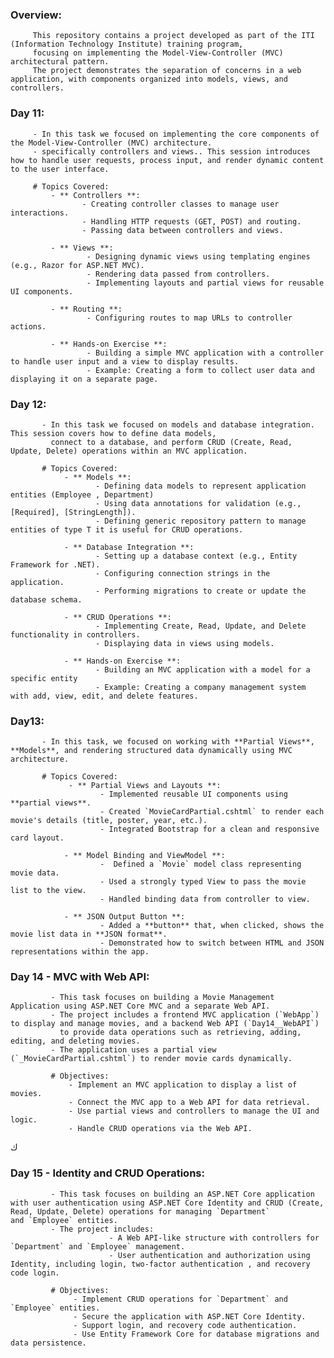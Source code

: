 ###  Overview:
         This repository contains a project developed as part of the ITI (Information Technology Institute) training program, 
         focusing on implementing the Model-View-Controller (MVC) architectural pattern.
         The project demonstrates the separation of concerns in a web application, with components organized into models, views, and controllers.


###  Day 11:
         - In this task we focused on implementing the core components of the Model-View-Controller (MVC) architecture. 
         - specifically controllers and views.. This session introduces how to handle user requests, process input, and render dynamic content to the user interface.

         # Topics Covered:
             - ** Controllers **: 
                    - Creating controller classes to manage user interactions.
                    - Handling HTTP requests (GET, POST) and routing.
                    - Passing data between controllers and views.

             - ** Views **:
                     - Designing dynamic views using templating engines (e.g., Razor for ASP.NET MVC).
                     - Rendering data passed from controllers.
                     - Implementing layouts and partial views for reusable UI components.

             - ** Routing **:
                     - Configuring routes to map URLs to controller actions.

             - ** Hands-on Exercise **:
                     - Building a simple MVC application with a controller to handle user input and a view to display results.
                     - Example: Creating a form to collect user data and displaying it on a separate page.


 ###  Day 12:
           - In this task we focused on models and database integration. This session covers how to define data models, 
             connect to a database, and perform CRUD (Create, Read, Update, Delete) operations within an MVC application.

           # Topics Covered:
                - ** Models **: 
                       - Defining data models to represent application entities (Employee , Department)
                       - Using data annotations for validation (e.g., [Required], [StringLength]).
                       - Defining generic repository pattern to manage entities of type T it is useful for CRUD operations.

                - ** Database Integration **: 
                       - Setting up a database context (e.g., Entity Framework for .NET).
                       - Configuring connection strings in the application.
                       - Performing migrations to create or update the database schema.

                - ** CRUD Operations **: 
                       - Implementing Create, Read, Update, and Delete functionality in controllers.
                       - Displaying data in views using models.
                       
                - ** Hands-on Exercise **:  
                       - Building an MVC application with a model for a specific entity
                       - Example: Creating a company management system with add, view, edit, and delete features.
                      
                       
   ###  Day13:
           - In this task, we focused on working with **Partial Views**, **Models**, and rendering structured data dynamically using MVC architecture.
             
           # Topics Covered:
                 - ** Partial Views and Layouts **:
                        - Implemented reusable UI components using **partial views**.
                        - Created `MovieCardPartial.cshtml` to render each movie's details (title, poster, year, etc.).
                        - Integrated Bootstrap for a clean and responsive card layout.

                - ** Model Binding and ViewModel **:
                        -  Defined a `Movie` model class representing movie data.
                        - Used a strongly typed View to pass the movie list to the view.
                        - Handled binding data from controller to view.

                - ** JSON Output Button **:
                        - Added a **button** that, when clicked, shows the movie list data in **JSON format**.
                        - Demonstrated how to switch between HTML and JSON representations within the app.


   ###  Day 14 - MVC with Web API:
             - This task focuses on building a Movie Management Application using ASP.NET Core MVC and a separate Web API. 
             - The project includes a frontend MVC application (`WebApp`) to display and manage movies, and a backend Web API (`Day14__WebAPI`)
               to provide data operations such as retrieving, adding, editing, and deleting movies.
             - The application uses a partial view (`_MovieCardPartial.cshtml`) to render movie cards dynamically.

             # Objectives:
                 - Implement an MVC application to display a list of movies.
                 - Connect the MVC app to a Web API for data retrieval.
                 - Use partial views and controllers to manage the UI and logic.
                 - Handle CRUD operations via the Web API.

                 
ك
   ###  Day 15 - Identity and CRUD Operations:
             - This task focuses on building an ASP.NET Core application with user authentication using ASP.NET Core Identity and CRUD (Create, Read, Update, Delete) operations for managing `Department`                  and `Employee` entities. 
             - The project includes:
                          - A Web API-like structure with controllers for `Department` and `Employee` management.
                          - User authentication and authorization using Identity, including login, two-factor authentication , and recovery code login.

             # Objectives:
                  - Implement CRUD operations for `Department` and `Employee` entities.
                  - Secure the application with ASP.NET Core Identity.
                  - Support login, and recovery code authentication.
                  - Use Entity Framework Core for database migrations and data persistence.













